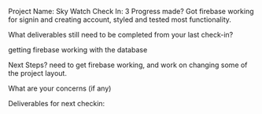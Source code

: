 Project Name: Sky Watch
Check In: 3
Progress made?
Got firebase working for signin and creating account, styled and tested most functionality. 

What deliverables still need to be completed from your last check-in?

getting firebase working with the database

Next Steps?
need to get firebase working, and work on changing some of the project layout. 

What are your concerns (if any)


Deliverables for next checkin:
